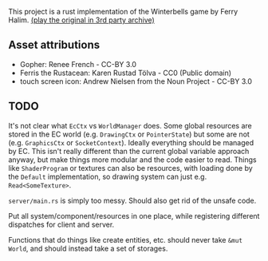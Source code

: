 This project is a rust implementation of the Winterbells game by Ferry Halim. [(play the original in 3rd party archive)](http://www.freewebarcade.com/html5/flash/winterbells.html)

## Asset attributions

* Gopher: Renee French - CC-BY 3.0
* Ferris the Rustacean:  Karen Rustad Tölva - CC0 (Public domain)
* touch screen icon: Andrew Nielsen from the Noun Project - CC-BY 3.0

## TODO

It's not clear what `EcCtx` vs `WorldManager` does. Some global resources are stored in the EC world (e.g. `DrawingCtx` or `PointerState`) but some are not (e.g. `GraphicsCtx` or `SocketContext`). Ideally everything should be managed by EC. This isn't really different than the current global variable approach anyway, but make things more modular and the code easier to read. Things like `ShaderProgram` or textures can also be resources, with loading done by the `Default` implementation, so drawing system can just e.g. `Read<SomeTexture>`.

`server/main.rs` is simply too messy. Should also get rid of the unsafe code.

Put all system/component/resources in one place, while registering different dispatches for client and server.

Functions that do things like create entities, etc. should never take `&mut World`, and should instead take a set of storages.
